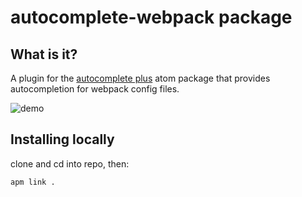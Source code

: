 # autocomplete-webpack package

## What is it? 

A plugin for the [autocomplete plus](https://github.com/atom/autocomplete-plus) atom package that provides autocompletion for webpack config files.

![demo](https://github.com/payers1/webpack-autocomplete/raw/096148071248fcf767488d44662950bf45fb1c63/demo.gif)

## Installing locally

clone and cd into repo, then:

`apm link .`
